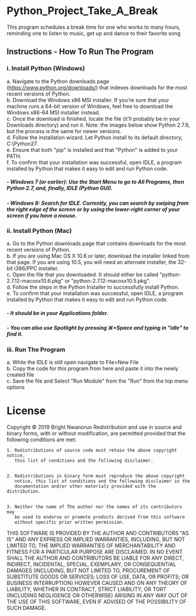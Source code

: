 # Python_Project_Take_A_Break
This program schedules a break time for one who works to many hours, reminding one to listen to music, get up and dance to their favorite song<br>
## Instructions - How To Run The Program
### i. Install Python (Windows)
a. Navigate to the Python downloads page (https://www.python.org/downloads/) that indexes downloads for the most recent versions of Python.<br>
b. Download the Windows x86 MSI installer. If you're sure that your machine runs a 64-bit version of Windows, feel free to download the Windows x86-64 MSI installer instead.<br>
c. Once the download is finished, locate the file (it'll probably be in your Downloads directory) and run it. Note: the images below show Python 2.7.9, but the process is the same for newer versions.<br>
d. Follow the installation wizard. Let Python install to its default directory, C:\Python27\.<br>
e. Ensure that both "pip" is installed and that "Python" is added to your PATH.<br>
f. To confirm that your installation was successful, open IDLE, a program installed by Python that makes it easy to edit and run Python code.<br>
##### - Windows 7 (or earlier): Use the Start Menu to go to All Programs, then Python 2.7, and, finally, IDLE (Python GUI).
##### - Windows 8: Search for IDLE. Currently, you can search by swiping from the right edge of the screen or by using the lower-right corner of your screen if you have a mouse.<br>

### ii. Install Python (Mac)
a. Go to the Python downloads page that contains downloads for the most recent versions of Python.<br>
b. If you are using Mac OS X 10.6 or later, download the installer linked from that page. If you are using 10.5, you will need an alternate installer, the 32-bit i386/PPC installer.<br>
c. Open the file that you downloaded. It should either be called "python-2.7.12-macosx10.6.pkg" or "python-2.7.12-macosx10.5.pkg".<br>
d. Follow the steps in the Python Installer to successfully install Python.<br>
e. To confirm that your installation was successful, open IDLE, a program installed by Python that makes it easy to edit and run Python code.
##### - It should be in your Applications folder.
##### - You can also use Spotlight by pressing ⌘+Space and typing in "idle" to find it.<br>
### iii. Run The Program
a. While the IDLE is still open navigate to File>New File<br>
b. Copy the code for this program from here and paste it into the newly created file<br>
c. Save the file and Select "Run Module" from the "Run" from the top menu options<br>

# License

Copyright © 2019 Bright Nwanoruo 
Redistribution and use in source and binary forms, with or without
modification, are permitted provided that the following conditions are met:


    1. Redistributions of source code must retain the above copyright notice,
       this list of conditions and the following disclaimer.


    2. Redistributions in binary form must reproduce the above copyright
       notice, this list of conditions and the following disclaimer in the
       documentation and/or other materials provided with the distribution.


    3. Neither the name of The author nor the names of its contributors may
       be used to endorse or promote products derived from this software
       without specific prior written permission.


THIS SOFTWARE IS PROVIDED BY THE AUTHOR AND CONTRIBUTORS "AS IS" AND
ANY EXPRESS OR IMPLIED WARRANTIES, INCLUDING, BUT NOT LIMITED TO, THE IMPLIED
WARRANTIES OF MERCHANTABILITY AND FITNESS FOR A PARTICULAR PURPOSE ARE
DISCLAIMED. IN NO EVENT SHALL THE AUTHOR AND CONTRIBUTORS BE LIABLE FOR
ANY DIRECT, INDIRECT, INCIDENTAL, SPECIAL, EXEMPLARY, OR CONSEQUENTIAL DAMAGES
(INCLUDING, BUT NOT LIMITED TO, PROCUREMENT OF SUBSTITUTE GOODS OR SERVICES;
LOSS OF USE, DATA, OR PROFITS; OR BUSINESS INTERRUPTION) HOWEVER CAUSED AND ON
ANY THEORY OF LIABILITY, WHETHER IN CONTRACT, STRICT LIABILITY, OR TORT
(INCLUDING NEGLIGENCE OR OTHERWISE) ARISING IN ANY WAY OUT OF THE USE OF THIS
SOFTWARE, EVEN IF ADVISED OF THE POSSIBILITY OF SUCH DAMAGE.
